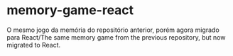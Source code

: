 # memory-game-react

O mesmo jogo da memória do repositório anterior, porém agora migrado para React/The same memory game from the previous repository, but now migrated to React.
